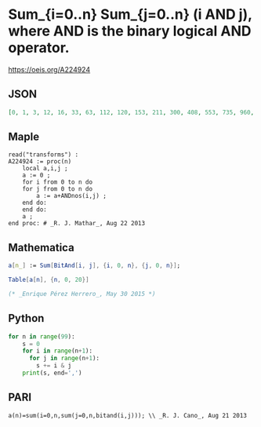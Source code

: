 # Sum\_\{i\=0\.\.n\} Sum\_\{j\=0\.\.n\} \(i AND j\), where AND is the binary logical AND operator\.
https://oeis.org/A224924
## JSON
```JSON
[0, 1, 3, 12, 16, 33, 63, 112, 120, 153, 211, 300, 408, 553, 735, 960, 976, 1041, 1155, 1324, 1536, 1809, 2143, 2544, 2952, 3433, 3987, 4620, 5320, 6105, 6975, 7936, 7968, 8097, 8323, 8652, 9072, 9601, 10239, 10992, 11800, 12729, 13779, 14956, 16248, 17673, 19231, 20928]
```
## Maple
```Maple
read("transforms") :
A224924 := proc(n)
    local a,i,j ;
    a := 0 ;
    for i from 0 to n do
    for j from 0 to n do
        a := a+ANDnos(i,j) ;
    end do:
    end do:
    a ;
end proc: # _R. J. Mathar_, Aug 22 2013
```
## Mathematica
```Mathematica
a[n_] := Sum[BitAnd[i, j], {i, 0, n}, {j, 0, n}];
```
```Mathematica
Table[a[n], {n, 0, 20}]
```
```Mathematica
(* _Enrique Pérez Herrero_, May 30 2015 *)
```
## Python
```Python
for n in range(99):
    s = 0
    for i in range(n+1):
      for j in range(n+1):
        s += i & j
    print(s, end=',')
```
## PARI
```PARI
a(n)=sum(i=0,n,sum(j=0,n,bitand(i,j))); \\ _R. J. Cano_, Aug 21 2013
```
